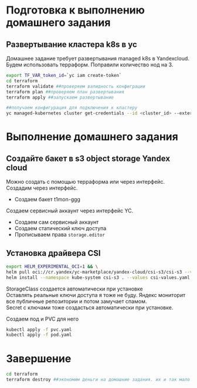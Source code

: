 # Подготовка к выполнению домашнего задания
## Развертывание кластера k8s в yc 
Домашнее задание требует развертывания managed k8s в Yandexcloud. Будем использовать терраформ. Поправили количество нод на 3.

```bash
export TF_VAR_token_id=`yc iam create-token`
cd terraform
terraform validate ##проверяем валидность конфиграции
terraform plan ##проверяем план развертывания
terraform apply ##запускаем развертывание

##получаем конфигурация для подключения к кластеру 
yc managed-kubernetes cluster get-credentials --id <cluster_id> --external --kubeconfig <path_to_kube_config> --context-name yandex
```

# Выполнение домашнего задания 
## Создайте бакет в s3 object storage Yandex cloud
Можно создать с помощью терраформа или через интерфейс. Создадим через интерфейс.
- Создаем бакет t1mon-ggg  

Создаем сервисный аккаунт через интерфейс YC.  
- Создаем сам сервисный аккаунт  
- Создаем статический ключ доступа  
- Прописываем права ```storage.editor```  

## Установка драйвера CSI
```bash
export HELM_EXPERIMENTAL_OCI=1 && \
helm pull oci://cr.yandex/yc-marketplace/yandex-cloud/csi-s3/csi-s3 --version 0.35.5 --untar
helm install --namespace kube-system csi-s3 . --values csi-values.yaml
```
StorageClass создается автоматически при установке  
Оставлять реальные ключи доступа я тоже не буду. Яндекс мониторит все публичные репозитории и потом замучает спамом.  
Secret с ключами тоже создасться автоматически при установке.

Создаем под и PVC для него
```bash
kubectl apply -f pvc.yaml
kubectl apply -f pod.yaml
```
# Завершение

```bash
cd terraform
terraform destroy ##экономим деньги на домашние задания. их и так мало
```